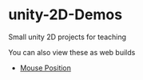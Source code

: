 # unity-2D-Demos
Small unity 2D projects for teaching

You can also view these as web builds

- [Mouse Position](https://play.unity.com/mg/other/webbuild-150) 
